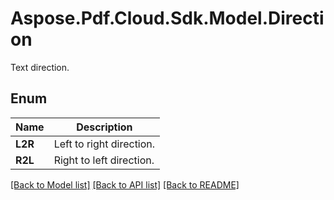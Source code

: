 ﻿# Aspose.Pdf.Cloud.Sdk.Model.Direction
Text direction.

## Enum

 Name | Description
------------ | ------------
**L2R** | Left to right direction.
**R2L** | Right to left direction.


[[Back to Model list]](../README.md#documentation-for-models) [[Back to API list]](../README.md#documentation-for-api-endpoints) [[Back to README]](../README.md)

